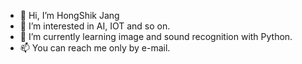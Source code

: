 - 👋 Hi, I’m HongShik Jang
- 👀 I’m interested in AI, IOT and so on. 
- 🌱 I’m currently learning image and sound recognition with Python.
- 📫 You can reach me only by e-mail.

<!---
HongShikJang/HongShikJang is a ✨ special ✨ repository because its `README.md` (this file) appears on your GitHub profile.
You can click the Preview link to take a look at your changes.
--->
